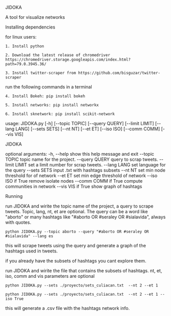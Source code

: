 JIDOKA

A tool for visualize networks

Installing dependencies

for linux users:
  
    1. Install python
    
    2. Download the latest release of chromedriver https://chromedriver.storage.googleapis.com/index.html?path=79.0.3945.36/
    	
    3. Install twitter-scraper from https://github.com/bisguzar/twitter-scraper

   run the following commands in a terminal
    	
    4. Install Bokeh: pip install bokeh
    
    5. Install networks: pip install networkx

    6. Install sknetwork: pip install scikit-network


usage: JIDOKA.py [-h] [--topic TOPIC] [--query QUERY] [--limit LIMIT]
                 [--lang LANG] [--sets SETS] [--nt NT] [--et ET] [--iso ISO]
                 [--comm COMM] [--vis VIS]

JIDOKA

optional arguments:
	  -h, --help     show this help message and exit
	  --topic TOPIC  topic name for the project.
	  --query QUERY  query to scrap tweets.
	  --limit LIMIT  set a limit number for scrap tweets.
	  --lang LANG    set language for the query
	  --sets SETS    input .txt with hashtags subsets
	  --nt NT        set min node threshold for of network
	  --et ET        set min edge threshold of network
	  --iso ISO      if True remove isolate nodes
	  --comm COMM    if True compute communities in network
	  --vis VIS      if True show graph of hashtags

Running

run JIDOKA and wirite the topic name of the project, a query to scrape tweets. Topic, lang, nt, et are optional. The query can be a word like "aborto" or many hashtags like "#aborto OR #seraley OR #sialavida", always with quotes.

    python JIDOKA.py --topic aborto --query "#aborto OR #seraley OR #sialavida" --lang es
    
this will scrape tweets using the query and generate a graph of the hashtags used in tweets.

if you already have the subsets of hashtags you cant explore them. 

run JIDOKA and wirite the file that contains the subsets of hashtags. nt, et, iso, comm and vis parameters are optional
 
    python JIDOKA.py --sets ./proyecto/sets_culiacan.txt  --nt 2 --et 1
    
    python JIDOKA.py --sets ./proyecto/sets_culiacan.txt  --nt 2 --et 1 --iso True 

this will generate a .csv file with the hashtags network info.
